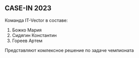 ## CASE-IN 2023

Команда IT-Vector в составе: 
1. Божко Мария
2. Сидягин Константин
3. Гореев Артем

Представляют комлексное решение по задаче чемпионата
